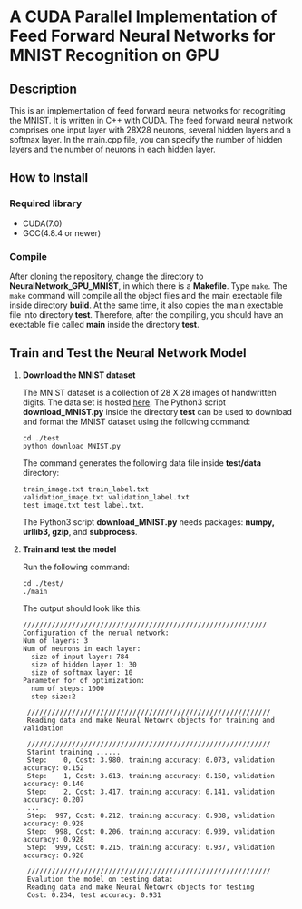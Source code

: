 # A CUDA Parallel Implementation of Feed Forward Neural Networks for MNIST Recognition on GPU

## Description
This is an implementation of feed forward neural networks for recogniting the MNIST. It is written in C++ with CUDA. 
The feed forward neural network comprises one input layer with 28X28 neurons, several hidden layers and a softmax layer.
In the main.cpp file, you can specify the number of hidden layers and the number of neurons in each hidden layer.

## How to Install
### Required library
* CUDA(7.0)
* GCC(4.8.4 or newer)

### Compile
After cloning the repository, change the directory to **NeuralNetwork\_GPU\_MNIST**, in which there is a **Makefile**. Type ```make```. The ```make``` command will compile all the object files and the main exectable file inside directory **build**. At the same time, it also copies the main exectable file into directory **test**. Therefore, after the compiling, you should have an exectable file called **main** inside the directory **test**.

## Train and Test the Neural Network Model
1. **Download the MNIST dataset**

   The MNIST dataset is a collection of 28 X 28 images of handwritten digits. The data set is hosted [here](http://yann.lecun.com/exdb/mnist/). The Python3 script **download_MNIST.py** inside the directory **test** can be used to download and format the MNIST dataset using the following command:  
   ```
   cd ./test
   python download_MNIST.py
   ```  
   The command generates the following data file inside **test/data** directory:  
   ```
   train_image.txt train_label.txt
   validation_image.txt validation_label.txt
   test_image.txt test_label.txt.
   ```  
   The Python3 script **download_MNIST.py** needs packages: **numpy, urllib3, gzip**, and **subprocess**.

2. **Train and test the model**

   Run the following command:  
   ```
   cd ./test/
   ./main
   ```
   The output should look like this:
   ```
   ////////////////////////////////////////////////////////////
   Configuration of the nerual network:
   Num of layers: 3
   Num of neurons in each layer:
     size of input layer: 784
     size of hidden layer 1: 30
     size of softmax layer: 10
   Parameter for of optimization:
     num of steps: 1000
     step size:2

    //////////////////////////////////////////////////////////// 
    Reading data and make Neural Netowrk objects for training and validation
    
    ////////////////////////////////////////////////////////////
    Starint training ......
    Step:    0, Cost: 3.980, training accuracy: 0.073, validation accuracy: 0.152
    Step:    1, Cost: 3.613, training accuracy: 0.150, validation accuracy: 0.140
    Step:    2, Cost: 3.417, training accuracy: 0.141, validation accuracy: 0.207
    ...
    Step:  997, Cost: 0.212, training accuracy: 0.938, validation accuracy: 0.928
    Step:  998, Cost: 0.206, training accuracy: 0.939, validation accuracy: 0.928
    Step:  999, Cost: 0.215, training accuracy: 0.937, validation accuracy: 0.928
    
    ////////////////////////////////////////////////////////////
    Evalution the model on testing data:
    Reading data and make Neural Netowrk objects for testing
    Cost: 0.234, test accuracy: 0.931
    ```
